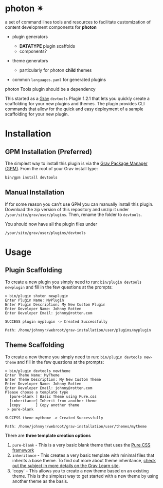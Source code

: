 # photon ✴

a set of command lines tools and resources to facilitate customization of content development components for **photon**

- plugin generators
  - **DATATYPE** plugin scaffolds
  - components?

- theme generators
  - particularly for photon **child** themes

- common `languages.yaml` for generated plugins

photon Tools plugin should be a dependency

This started as a [Grav](http://github.com/getgrav/grav) `devtools` Plugin 1.2.1 that lets you quickly create a scaffolding for your new plugins and themes.  The plugin provides CLI commands that allow for the quick and easy deployment of a sample scaffolding for your new plugin.

# Installation


## GPM Installation (Preferred)

The simplest way to install this plugin is via the [Grav Package Manager (GPM)](http://learn.getgrav.org/advanced/grav-gpm).  From the root of your Grav install type:

    bin/gpm install devtools

## Manual Installation

If for some reason you can't use GPM you can manually install this plugin. Download the zip version of this repository and unzip it under `/your/site/grav/user/plugins`. Then, rename the folder to `devtools`.

You should now have all the plugin files under

	/your/site/grav/user/plugins/devtools

# Usage

## Plugin Scaffolding

To create a new plugin you simply need to run: `bin/plugin devtools newplugin` and fill in the few questions at the prompts:

```
> bin/plugin shoton newplugin
Enter Plugin Name: MyPlugin
Enter Plugin Description: My New Custom Plugin
Enter Developer Name: Johnny Rotten
Enter Developer Email: johnny@rotten.com

SUCCESS plugin myplugin -> Created Successfully

Path: /home/johnnyr/webroot/grav-installation/user/plugins/myplugin
```

## Theme Scaffolding

To create a new theme you simply need to run: `bin/plugin devtools new-theme` and fill in the few questions at the prompts:

```
> bin/plugin devtools newtheme
Enter Theme Name: MyTheme
Enter Theme Description: My New Custom Theme
Enter Developer Name: Johnny Rotten
Enter Developer Email: johnny@rotten.com
Please choose a template type
  [pure-blank ] Basic Theme using Pure.css
  [inheritance] Inherit from another theme
  [copy       ] Copy another theme
 > pure-blank

SUCCESS theme mytheme -> Created Successfully

Path: /home/johnnyr/webroot/grav-installation/user/themes/mytheme
```

There are **three template creation options**

1. `pure-blank` - This is a very basic blank theme that uses the [Pure CSS framework](http://purecss.io/)
2. `inheritance` - This creates a very basic template with minimal files that inherits a base theme.  To find out more about theme inheritance, [check out the subject in more details on the Grav Learn site](https://learn.getgrav.org/themes/customization#theme-inheritance).
3. 'copy' - This allows you to create a new theme based on an existing theme.  This is the simplest way to get started with a new theme by using another theme as the basis.
